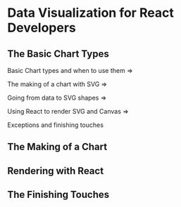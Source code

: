 # Data Visualization for React Developers

## The Basic Chart Types

Basic Chart types and when to use them =>

The making of a chart with SVG =>

Going from data to SVG shapes => 

Using React to render SVG and Canvas =>

Exceptions and finishing touches

## The Making of a Chart



## Rendering with React



## The Finishing Touches

